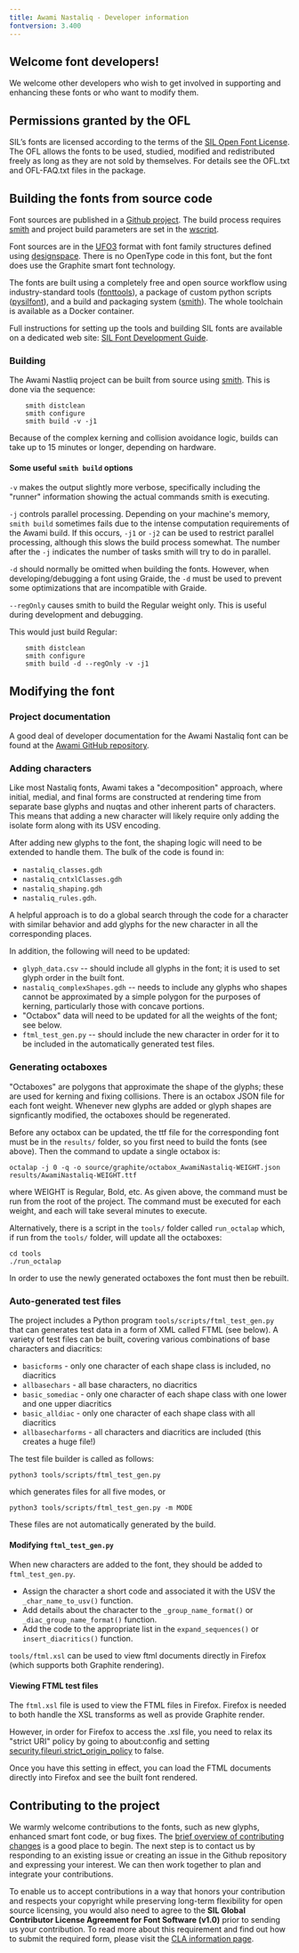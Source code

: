 ```yaml
---
title: Awami Nastaliq - Developer information
fontversion: 3.400
---
```


## Welcome font developers!

We welcome other developers who wish to get involved in supporting and enhancing these fonts or who want to modify them.

## Permissions granted by the OFL

SIL’s fonts are licensed according to the terms of the [SIL Open Font License](https://openfontlicense.org/). The OFL allows the fonts to be used, studied, modified and redistributed freely as long as they are not sold by themselves. For details see the OFL.txt and OFL-FAQ.txt files in the package.

## Building the fonts from source code

Font sources are published in a [Github project](https://github.com/silnrsi/font-awami). The build process requires [smith](https://github.com/silnrsi/smith) and project build parameters are set in the [wscript](https://github.com/silnrsi/smith/blob/master/wscript).    

Font sources are in the [UFO3](http://unifiedfontobject.org/versions/ufo3/) format with font family structures defined using [designspace](https://github.com/fonttools/fonttools/tree/master/Doc/source/designspaceLib). There is no OpenType code in this font, but the font does use the Graphite smart font technology.

The fonts are built using a completely free and open source workflow using industry-standard tools ([fonttools](https://github.com/fonttools/fonttools)), a package of custom python scripts ([pysilfont](https://github.com/silnrsi/pysilfont)), and a build and packaging system ([smith](https://github.com/silnrsi/smith)). The whole toolchain is available as a Docker container. 

Full instructions for setting up the tools and building SIL fonts are available on a dedicated web site: [SIL Font Development Guide](https://silnrsi.github.io/silfontdev/).

### Building

The Awami Nastliq project can be built from source using [smith](https://github.com/silnrsi/smith). This is done via the sequence:
```
    smith distclean
    smith configure
    smith build -v -j1
```

Because of the complex kerning and collision avoidance logic, builds can take up to 15 minutes or longer, depending on hardware.

#### Some useful `smith build` options

`-v` makes the output slightly more verbose, specifically including the "runner" information showing the actual commands smith is executing.

`-j` controls parallel processing. Depending on your machine's memory, `smith build` sometimes fails due to the intense computation requirements of the Awami build. If this occurs, `-j1` or `-j2` can be used to restrict parallel processing, although this slows the build process somewhat. The number after the `-j` indicates the number of tasks smith will try to do in parallel.

`-d` should normally be omitted when building the fonts. However, when developing/debugging a font using Graide, the `-d` must be used to prevent some optimizations that are incompatible with Graide. 

`--regOnly` causes smith to build the Regular weight only. This is useful during development and debugging.

This would just build Regular:

```
    smith distclean
    smith configure
    smith build -d --regOnly -v -j1
```

## Modifying the font

### Project documentation

A good deal of developer documentation for the Awami Nastaliq font can be found at the [Awami GitHub repository](https://github.com/silnrsi/font-awami/documentation/developer).

### Adding characters

Like most Nastaliq fonts, Awami takes a "decomposition" approach, where initial, medial, and final forms are constructed at rendering time from separate base glyphs and nuqtas and other inherent parts of characters. This means that adding a new character will likely require only adding the isolate form along with its USV encoding.

After adding new glyphs to the font, the shaping logic will need to be extended to handle them.  The bulk of the code is found in:
- `nastaliq_classes.gdh`
- `nastaliq_cntxlClasses.gdh`
- `nastaliq_shaping.gdh`
- `nastaliq_rules.gdh`.

A helpful approach is to do a global search through the code for a character with similar behavior and add glyphs for the new character in all the corresponding places.

In addition, the following will need to be updated:
- `glyph_data.csv` -- should include all glyphs in the font; it is used to set glyph order in the built font.
- `nastaliq_complexShapes.gdh` -- needs to include any glyphs who shapes cannot be approximated by a simple polygon for the purposes of kerning, particularly those with concave portions.
- "Octabox" data will need to be updated for all the weights of the font; see below.
- `ftml_test_gen.py` -- should include the new character in order for it to be included in the automatically generated test files.

### Generating octaboxes

"Octaboxes" are polygons that approximate the shape of the glyphs; these are used for kerning and fixing collisions. There is an octabox JSON file for each font weight. Whenever new glyphs are added or glyph shapes are signficantly modified, the octaboxes should be regenerated. 

Before any octabox can be updated, the ttf file for the corresponding font must be in the `results/` folder, so you first need to build the fonts (see above). Then the command to update a single octabox is:
```
octalap -j 0 -q -o source/graphite/octabox_AwamiNastaliq-WEIGHT.json   results/AwamiNastaliq-WEIGHT.ttf
```

where WEIGHT is Regular, Bold, etc. As given above, the command must be run from the root of the project. The command must be executed for each weight, and each will take several minutes to execute. 

Alternatively, there is a script in the `tools/` folder called `run_octalap` which, if run from the `tools/` folder, will update all the octaboxes:
```
cd tools
./run_octalap
```

In order to use the newly generated octaboxes the font must then be rebuilt.

### Auto-generated test files

The project includes a Python program `tools/scripts/ftml_test_gen.py` that can generates test data in a form of XML called FTML (see below). A variety of test files can be built, covering various combinations of base characters and diacritics:
- `basicforms` - only one character of each shape class is included, no diacritics
- `allbasechars` - all base characters, no diacritics
- `basic_somediac` - only one character of each shape class with one lower and one upper diacritics
- `basic_alldiac` - only one character of each shape class with all diacritics
- `allbasecharforms` - all characters and diacritics are included (this creates a huge file!)

The test file builder is called as follows:
```
python3 tools/scripts/ftml_test_gen.py
```
which generates files for all five modes, or
```
python3 tools/scripts/ftml_test_gen.py -m MODE
```

These files are not automatically generated by the build.

#### Modifying `ftml_test_gen.py`

When new characters are added to the font, they should be added to `ftml_test_gen.py`.
- Assign the character a short code and associated it with the USV the `_char_name_to_usv()` function.
- Add details about the character to the `_group_name_format()` or `_diac_group_name_format()` function.
- Add the code to the appropriate list in the `expand_sequences()` or `insert_diacritics()` function.


`tools/ftml.xsl` can be used to view ftml documents directly in Firefox (which supports both Graphite rendering).

#### Viewing FTML test files

The `ftml.xsl` file is used to view the FTML files in Firefox. Firefox is needed to both handle the XSL transforms as well as provide Graphite render.

However, in order for Firefox to access the .xsl file, you need to relax its "strict URI" policy by going to about:config and
setting [security.fileuri.strict_origin_policy](http://kb.mozillazine.org/Security.fileuri.strict_origin_policy) to false.

Once you have this setting in effect, you can load the FTML documents directly into Firefox and see the built font rendered.

## Contributing to the project

We warmly welcome contributions to the fonts, such as new glyphs, enhanced smart font code, or bug fixes. The [brief overview of contributing changes](https://silnrsi.github.io/silfontdev/en-US/Contributing_Changes.html) is a good place to begin. The next step is to contact us by responding to an existing issue or creating an issue in the Github repository and expressing your interest. We can then work together to plan and integrate your contributions.

To enable us to accept contributions in a way that honors your contribution and respects your copyright while preserving long-term flexibility for open source licensing, you would also need to agree to the **SIL Global Contributor License Agreement for Font Software (v1.0)** prior to sending us your contribution. To read more about this requirement and find out how to submit the required form, please visit the [CLA information page](https://software.sil.org/fontcla).
